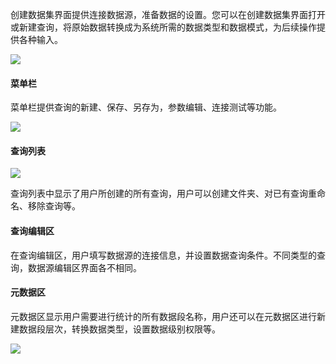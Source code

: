 
创建数据集界面提供连接数据源，准备数据的设置。您可以在创建数据集界面打开或新建查询，将原始数据转换成为系统所需的数据类型和数据模式，为后续操作提供各种输入。

![](//mc.qcloudimg.com/static/img/f2031d74f92971e5f6924d15fe9b4938/image.jpg)
#### 菜单栏
菜单栏提供查询的新建、保存、另存为，参数编辑、连接测试等功能。

![](//mc.qcloudimg.com/static/img/dae20686f14c0a45788b398389c83ad1/image.png)

#### 查询列表
![](//mc.qcloudimg.com/static/img/ec840ae6f3012922fe93ada77b7ec349/image.png)

查询列表中显示了用户所创建的所有查询，用户可以创建文件夹、对已有查询重命名、移除查询等。

#### 查询编辑区
在查询编辑区，用户填写数据源的连接信息，并设置数据查询条件。不同类型的查询，数据源编辑区界面各不相同。

#### 元数据区
元数据区显示用户需要进行统计的所有数据段名称，用户还可以在元数据区进行新建数据段层次，转换数据类型，设置数据级别权限等。

![](//mc.qcloudimg.com/static/img/3311c21619146c8c285e186112c7c7bc/image.png)

